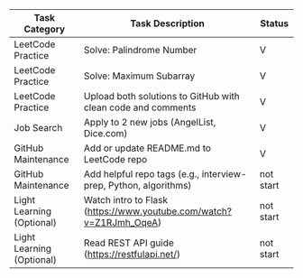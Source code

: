 | Task Category | Task Description | Status |
|---------------|------------------|--------|
| LeetCode Practice | Solve: Palindrome Number | V |
| LeetCode Practice | Solve: Maximum Subarray | V |
| LeetCode Practice | Upload both solutions to GitHub with clean code and comments | V |
| Job Search | Apply to 2 new jobs (AngelList, Dice.com) | V |
| GitHub Maintenance | Add or update README.md to LeetCode repo | V |
| GitHub Maintenance | Add helpful repo tags (e.g., interview-prep, Python, algorithms) | not start |
| Light Learning (Optional) | Watch intro to Flask (https://www.youtube.com/watch?v=Z1RJmh_OqeA) | not start |
| Light Learning (Optional) | Read REST API guide (https://restfulapi.net/) | not start |
